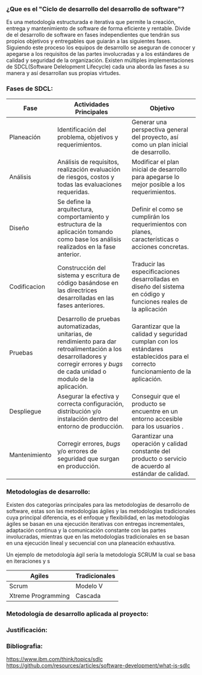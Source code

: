 ### ¿Que es el "Ciclo de desarrollo del desarrollo de software"?

Es una metodología estructurada e iterativa que permite la creación, entrega y mantenimiento de software de forma eficiente y rentable. 
Divide de el desarrollo de software en fases independientes que tendrán sus propios objetivos y entregables que guiarán a las siguientes fases. Siguiendo este proceso los equipos de desarrollo se aseguran de conocer y apegarse a los requisitos de las partes involucradas y  a los estándares de calidad y seguridad de la organización.
Existen múltiples implementaciones de SDCL(Software Delelopment Lifecycle) cada una aborda las fases a su manera y así desarrollan sus propias virtudes.
### Fases de SDCL:

| Fase          | Actividades Principales                                                                                                                                                               | Objetivo                                                                                                                        |
| ------------- | ------------------------------------------------------------------------------------------------------------------------------------------------------------------------------------- | ------------------------------------------------------------------------------------------------------------------------------- |
| Planeación    | Identificación del problema, objetivos y requerimientos.                                                                                                                              | Generar una perspectiva general del proyecto, así como un plan inicial de desarrollo.                                           |
| Análisis      | Análisis de requisitos, realización evaluación de riesgos, costos y todas las evaluaciones requeridas.                                                                                | Modificar el plan inicial de desarrollo para apegarse lo mejor posible a los requerimientos.                                    |
| Diseño        | Se define la arquitectura, comportamiento y estructura de la aplicación tomando como base los análisis realizados en la fase anterior.                                                | Definir el como se cumplirán los requerimientos con planes, características o acciones concretas.                               |
| Codificacion  | Construcción del sistema y escritura de código basándose en las directrices desarrolladas en las fases anteriores.                                                                    | Traducir las especificaciones desarrolladas en diseño del sistema en código y funciones reales de la aplicación                 |
| Pruebas       | Desarrollo de pruebas automatizadas, unitarias, de rendimiento para dar retroalimentación a los desarrolladores y corregir errores y *bugs* de cada unidad o modulo de la aplicación. | Garantizar que la calidad y seguridad cumplan con los estándares establecidos para el correcto funcionamiento de la aplicación. |
| Despliegue    | Asegurar la efectiva y correcta configuración, distribución y/o instalación dentro del entorno de producción.                                                                         | Conseguir que el producto se encuentre en un entorno accesible para los usuarios .                                              |
| Mantenimiento | Corregir errores, *bugs* y/o errores de seguridad que surgan en producción.                                                                                                           | Garantizar una operación y calidad constante del producto o servicio de acuerdo al estándar de calidad.                         |

### Metodologías de desarrollo:

Existen dos categorías principales para las metodologías de desarrollo de software, estas son las metodologías ágiles y las metodologías tradicionales cuya principal diferencia, es el enfoque y flexibilidad, en las metodologías ágiles se basan en una ejecución iterativas con entregas incrementales, adaptación continua y la comunicación constante con las partes involucradas, mientras que en las metodologías tradicionales en se basan en una ejecución lineal y secuencial con una planeación exhaustiva.

Un ejemplo de metodología ágil sería la metodología SCRUM la cual se basa en iteraciones y s

| Agiles             | Tradicionales |
| ------------------ | ------------- |
| Scrum              | Modelo V      |
| Xtreme Programming | Cascada       |

### Metodología de desarrollo aplicada al proyecto: 

### Justificación:

### Bibliografia:
https://www.ibm.com/think/topics/sdlc
https://github.com/resources/articles/software-development/what-is-sdlc